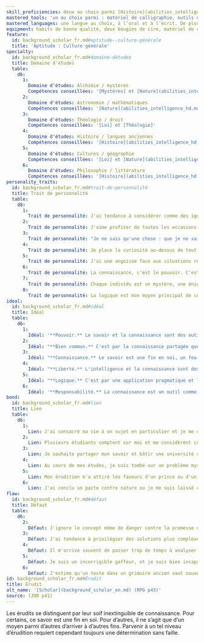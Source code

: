 ```yaml
---
skill_proficiencies: deux au choix parmi [Histoire](abilities_intelligence_hd.md#histoire), [Loi], [Mystères], [Nature](abilities_intelligence_hd.md#nature), [Sciences], [Théologie].
mastered_tools: 'un au choix parmi : matériel de calligraphie, outils de cartographe ou matériel d’alchimiste.'
mastered_languages: une langue au choix, à l’oral et à l’écrit. De plus, le personnage sait écrire sa langue natale.
equipment: habits de bonne qualité, deux bougies de cire, matériel de calligraphie ou outils de cartographe ou matériel d’alchimiste, quelques lettres de correspondance avec un ou plusieurs confrère(s), bourse contenant 20 sous.
feature:
  id: background_scholar_fr.md#aptitude--culture-générale
  title: 'Aptitude : Culture générale'
specialty:
  id: background_scholar_fr.md#domaine-détudes
  title: Domaine d'études
  table:
    d6:
      1:
        Domaine d'études: Alchimie / mystères
        Compétences conseillées: '[Mystères] et [Nature](abilities_intelligence_hd.md#nature)'
      2:
        Domaine d'études: Astronomie / mathématiques
        Compétences conseillées: '[Nature](abilities_intelligence_hd.md#nature) et [Sciences]'
      3:
        Domaine d'études: Théologie / droit
        Compétences conseillées: '[Loi] et [Théologie]'
      4:
        Domaine d'études: Histoire / langues anciennes
        Compétences conseillées: '[Histoire](abilities_intelligence_hd.md#histoire) et [Loi]'
      5:
        Domaine d'études: Cultures / géographie
        Compétences conseillées: '[Loi] et [Nature](abilities_intelligence_hd.md#nature)'
      6:
        Domaine d'études: Philosophie / littérature
        Compétences conseillées: '[Histoire](abilities_intelligence_hd.md#histoire) et [Théologie]'
personality_traits:
  id: background_scholar_fr.md#trait-de-personnalité
  title: Trait de personnalité
  table:
    d8:
      1:
        Trait de personnalité: J'ai tendance à considérer comme des ignorants ceux qui ne démontrent pas une intelligence et un savoir au moins équivalents au mien.
      2:
        Trait de personnalité: J'aime profiter de toutes les occasions pour faire étalage de mon érudition, surtout dans des domaines hors de ma spécialité.
      3:
        Trait de personnalité: "Je ne sais qu'une chose : que je ne sais rien."
      4:
        Trait de personnalité: Je place la curiosité au-dessus de tout autre trait de caractère.
      5:
        Trait de personnalité: J'ai une angoisse face aux situations relationnelles, et je finis toujours par m'y ridiculiser.
      6:
        Trait de personnalité: La connaissance, c'est le pouvoir. C'est pourquoi je ne partage que rarement ce que je sais.
      7:
        Trait de personnalité: Chaque individu est un mystère, une énigme à résoudre, et j'aime particulièrement les énigmes.
      8:
        Trait de personnalité: La logique est mon moyen principal de communication et le filtre à travers lequel je cherche à comprendre le monde qui m'entoure.
ideal:
  id: background_scholar_fr.md#idéal
  title: Idéal
  table:
    d6:
      1:
        Idéal: '**Pouvoir.** Le savoir et la connaissance sont des outils indispensables du pouvoir.'
      2:
        Idéal: "**Bien commun.** C'est par la connaissance partagée que l'homme s'extrait de l'ornière et illumine son chemin par la vérité."
      3:
        Idéal: "**Connaissance.** Le savoir est une fin en soi, un feu qui ne s'éteint jamais."
      4:
        Idéal: "**Liberté.** L'intelligence et la connaissance sont des outils qui permettent à l'esprit de se libérer de toute contrainte."
      5:
        Idéal: "**Logique.** C'est par une application pragmatique et logique des connaissances que l'homme peut s'améliorer."
      6:
        Idéal: '**Responsabilité.** La connaissance est un outil comme un autre, qui doit être employé avec discernement.'
bond:
  id: background_scholar_fr.md#lien
  title: Lien
  table:
    d6:
      1:
        Lien: J'ai consacré ma vie à un sujet en particulier et je me dois de réunir et consigner toutes les données qui lui sont liées.
      2:
        Lien: Plusieurs étudiants comptent sur moi et me considèrent comme un modèle à suivre.
      3:
        Lien: Je souhaite partager mon savoir et bâtir une université ou une école là où les habitants en ont le plus besoin.
      4:
        Lien: Au cours de mes études, je suis tombé sur un problème mystérieux ou un texte ancien indéchiffrable, et je me suis juré de résoudre cette énigme.
      5:
        Lien: Mon érudition m'a attiré les faveurs d'un prince ou d'un puissant, qui compte sur moi pour le conseiller.
      6:
        Lien: J'ai conclu un pacte contre nature ou je me suis laissé corrompre afin d'obtenir un savoir réputé inaccessible. Je compte bien faire le nécessaire pour effacer cela par mes actes.
flaw:
  id: background_scholar_fr.md#défaut
  title: Défaut
  table:
    d6:
      2:
        Défaut: J'ignore le concept même de danger contre la promesse de nouvelles connaissances.
      3:
        Défaut: J'ai tendance à privilégier des solutions plus complexes ou plus élaborées, même face à un problème simple.
      4:
        Défaut: Il m'arrive souvent de passer trop de temps à analyser un problème, et pas assez à le résoudre.
      5:
        Défaut: Je suis un incorrigible gaffeur, et je suis bien incapable de tenir ma langue.
      6:
        Défaut: J'estime qu'un texte dans un grimoire ancien vaut souvent mieux qu'une opinion, même avertie.
id: background_scholar_fr.md#Érudit
title: Érudit
alt_name: '[Scholar](background_scholar_en.md) (RPG p43)'
source: (JDR p41)
---
```


Les érudits se distinguent par leur soif inextinguible de connaissance. Pour certains, ce savoir est une fin en soi. Pour d’autres, il ne s’agit que d’un moyen parmi d’autres d’arriver à d’autres fins. Parvenir à un tel niveau d’érudition requiert cependant toujours une détermination sans faille.

